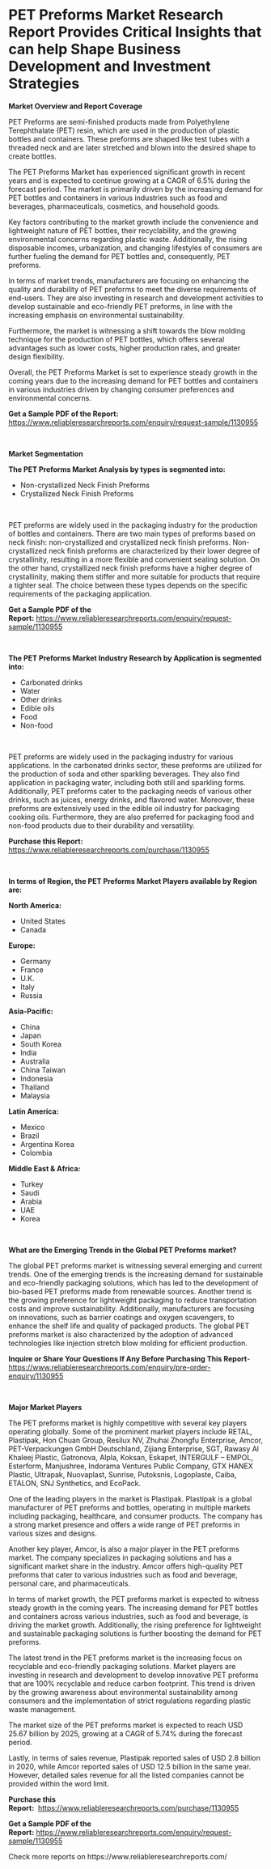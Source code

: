 <p><h1>PET Preforms Market Research Report Provides Critical Insights that can help Shape Business Development and Investment Strategies</h1></p><p><strong>Market Overview and Report Coverage</strong></p>
<p><p>PET Preforms are semi-finished products made from Polyethylene Terephthalate (PET) resin, which are used in the production of plastic bottles and containers. These preforms are shaped like test tubes with a threaded neck and are later stretched and blown into the desired shape to create bottles.</p><p>The PET Preforms Market has experienced significant growth in recent years and is expected to continue growing at a CAGR of 6.5% during the forecast period. The market is primarily driven by the increasing demand for PET bottles and containers in various industries such as food and beverages, pharmaceuticals, cosmetics, and household goods.</p><p>Key factors contributing to the market growth include the convenience and lightweight nature of PET bottles, their recyclability, and the growing environmental concerns regarding plastic waste. Additionally, the rising disposable incomes, urbanization, and changing lifestyles of consumers are further fueling the demand for PET bottles and, consequently, PET preforms.</p><p>In terms of market trends, manufacturers are focusing on enhancing the quality and durability of PET preforms to meet the diverse requirements of end-users. They are also investing in research and development activities to develop sustainable and eco-friendly PET preforms, in line with the increasing emphasis on environmental sustainability.</p><p>Furthermore, the market is witnessing a shift towards the blow molding technique for the production of PET bottles, which offers several advantages such as lower costs, higher production rates, and greater design flexibility.</p><p>Overall, the PET Preforms Market is set to experience steady growth in the coming years due to the increasing demand for PET bottles and containers in various industries driven by changing consumer preferences and environmental concerns.</p></p>
<p><strong>Get a Sample PDF of the Report:</strong> <a href="https://www.reliableresearchreports.com/enquiry/request-sample/1130955">https://www.reliableresearchreports.com/enquiry/request-sample/1130955</a></p>
<p>&nbsp;</p>
<p><strong>Market Segmentation</strong></p>
<p><strong>The PET Preforms Market Analysis by types is segmented into:</strong></p>
<p><ul><li>Non-crystallized Neck Finish Preforms</li><li>Crystallized Neck Finish Preforms</li></ul></p>
<p>&nbsp;</p>
<p><p>PET preforms are widely used in the packaging industry for the production of bottles and containers. There are two main types of preforms based on neck finish: non-crystallized and crystallized neck finish preforms. Non-crystallized neck finish preforms are characterized by their lower degree of crystallinity, resulting in a more flexible and convenient sealing solution. On the other hand, crystallized neck finish preforms have a higher degree of crystallinity, making them stiffer and more suitable for products that require a tighter seal. The choice between these types depends on the specific requirements of the packaging application.</p></p>
<p><strong>Get a Sample PDF of the Report:</strong>&nbsp;<a href="https://www.reliableresearchreports.com/enquiry/request-sample/1130955">https://www.reliableresearchreports.com/enquiry/request-sample/1130955</a></p>
<p>&nbsp;</p>
<p><strong>The PET Preforms Market Industry Research by Application is segmented into:</strong></p>
<p><ul><li>Carbonated drinks</li><li>Water</li><li>Other drinks</li><li>Edible oils</li><li>Food</li><li>Non-food</li></ul></p>
<p>&nbsp;</p>
<p><p>PET preforms are widely used in the packaging industry for various applications. In the carbonated drinks sector, these preforms are utilized for the production of soda and other sparkling beverages. They also find application in packaging water, including both still and sparkling forms. Additionally, PET preforms cater to the packaging needs of various other drinks, such as juices, energy drinks, and flavored water. Moreover, these preforms are extensively used in the edible oil industry for packaging cooking oils. Furthermore, they are also preferred for packaging food and non-food products due to their durability and versatility.</p></p>
<p><strong>Purchase this Report:</strong>&nbsp; <a href="https://www.reliableresearchreports.com/purchase/1130955">https://www.reliableresearchreports.com/purchase/1130955</a></p>
<p>&nbsp;</p>
<p><strong>In terms of Region, the PET Preforms Market Players available by Region are:</strong></p>
<p>
    <p> <strong> North America: </strong>
        <ul>
            <li>United States</li>
            <li>Canada</li>
        </ul>
        </p> 
    <p> <strong> Europe: </strong>
        <ul>
            <li>Germany</li>
            <li>France</li>
            <li>U.K.</li>
            <li>Italy</li>
            <li>Russia</li>
        </ul>
        </p> 
    <p> <strong> Asia-Pacific: </strong>
        <ul>
            <li>China</li>
            <li>Japan</li>
            <li>South Korea</li>
            <li>India</li>
            <li>Australia</li>
            <li>China Taiwan</li>
            <li>Indonesia</li>
            <li>Thailand</li>
            <li>Malaysia</li>
        </ul>
        </p> 
    <p> <strong> Latin America: </strong>
        <ul>
            <li>Mexico</li>
            <li>Brazil</li>
            <li>Argentina Korea</li>
            <li>Colombia</li>
        </ul>
        </p> 
    <p> <strong> Middle East & Africa: </strong>
        <ul>
            <li>Turkey</li>
            <li>Saudi</li>
            <li>Arabia</li>
            <li>UAE</li>
            <li>Korea</li>
        </ul>
    </p>
    </p>
<p>&nbsp;</p>
<p><strong>What are the Emerging Trends in the Global PET Preforms market?</strong></p>
<p><p>The global PET preforms market is witnessing several emerging and current trends. One of the emerging trends is the increasing demand for sustainable and eco-friendly packaging solutions, which has led to the development of bio-based PET preforms made from renewable sources. Another trend is the growing preference for lightweight packaging to reduce transportation costs and improve sustainability. Additionally, manufacturers are focusing on innovations, such as barrier coatings and oxygen scavengers, to enhance the shelf life and quality of packaged products. The global PET preforms market is also characterized by the adoption of advanced technologies like injection stretch blow molding for efficient production.</p></p>
<p><strong>Inquire or Share Your Questions If Any Before Purchasing This Report</strong>- <a href="https://www.reliableresearchreports.com/enquiry/pre-order-enquiry/1130955">https://www.reliableresearchreports.com/enquiry/pre-order-enquiry/1130955</a></p>
<p>&nbsp;</p>
<p><strong>Major Market Players</strong></p>
<p><p>The PET preforms market is highly competitive with several key players operating globally. Some of the prominent market players include RETAL, Plastipak, Hon Chuan Group, Resilux NV, Zhuhai Zhongfu Enterprise, Amcor, PET-Verpackungen GmbH Deutschland, Zijiang Enterprise, SGT, Rawasy Al Khaleej Plastic, Gatronova, Alpla, Koksan, Eskapet, INTERGULF – EMPOL, Esterform, Manjushree, Indorama Ventures Public Company, GTX HANEX Plastic, Ultrapak, Nuovaplast, Sunrise, Putoksnis, Logoplaste, Caiba, ETALON, SNJ Synthetics, and EcoPack.</p><p>One of the leading players in the market is Plastipak. Plastipak is a global manufacturer of PET preforms and bottles, operating in multiple markets including packaging, healthcare, and consumer products. The company has a strong market presence and offers a wide range of PET preforms in various sizes and designs.</p><p>Another key player, Amcor, is also a major player in the PET preforms market. The company specializes in packaging solutions and has a significant market share in the industry. Amcor offers high-quality PET preforms that cater to various industries such as food and beverage, personal care, and pharmaceuticals.</p><p>In terms of market growth, the PET preforms market is expected to witness steady growth in the coming years. The increasing demand for PET bottles and containers across various industries, such as food and beverage, is driving the market growth. Additionally, the rising preference for lightweight and sustainable packaging solutions is further boosting the demand for PET preforms.</p><p>The latest trend in the PET preforms market is the increasing focus on recyclable and eco-friendly packaging solutions. Market players are investing in research and development to develop innovative PET preforms that are 100% recyclable and reduce carbon footprint. This trend is driven by the growing awareness about environmental sustainability among consumers and the implementation of strict regulations regarding plastic waste management.</p><p>The market size of the PET preforms market is expected to reach USD 25.67 billion by 2025, growing at a CAGR of 5.74% during the forecast period.</p><p>Lastly, in terms of sales revenue, Plastipak reported sales of USD 2.8 billion in 2020, while Amcor reported sales of USD 12.5 billion in the same year. However, detailed sales revenue for all the listed companies cannot be provided within the word limit.</p></p>
<p><strong>Purchase this Report:</strong>&nbsp;&nbsp;<a href="https://www.reliableresearchreports.com/purchase/1130955">https://www.reliableresearchreports.com/purchase/1130955</a></p>
<p></p>
<p><strong>Get a Sample PDF of the Report:</strong>&nbsp;<a href="https://www.reliableresearchreports.com/enquiry/request-sample/1130955">https://www.reliableresearchreports.com/enquiry/request-sample/1130955</a></p>
<p>Check more reports on https://www.reliableresearchreports.com/</p>